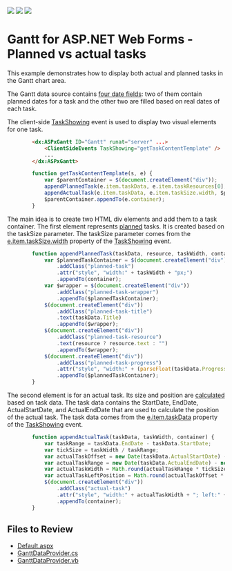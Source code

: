<!-- default badges list -->
![](https://img.shields.io/endpoint?url=https://codecentral.devexpress.com/api/v1/VersionRange/412034304/21.1.3%2B)
[![](https://img.shields.io/badge/Open_in_DevExpress_Support_Center-FF7200?style=flat-square&logo=DevExpress&logoColor=white)](https://supportcenter.devexpress.com/ticket/details/T1033229)
[![](https://img.shields.io/badge/📖_How_to_use_DevExpress_Examples-e9f6fc?style=flat-square)](https://docs.devexpress.com/GeneralInformation/403183)
<!-- default badges end -->
# Gantt for ASP.NET Web Forms - Planned vs actual tasks  

This example demonstrates how to display both actual and planned tasks in the Gantt chart area.

The Gantt data source contains [four date fields](./CS/DXWebApplication1/App_Data/GanttDataProvider.cs): two of them contain planned dates for a task and the other two are filled based on real dates of each task.

The client-side [TaskShowing](https://docs.devexpress.com/AspNet/js-ASPxClientGantt.TaskShowing) event is used to display two visual elements for one task.


```aspx
        <dx:ASPxGantt ID="Gantt" runat="server" ...>
            <ClientSideEvents TaskShowing="getTaskContentTemplate" />
            ...
        </dx:ASPxGantt>
```

```js
        function getTaskContentTemplate(s, e) {
            var $parentContainer = $(document.createElement("div"));
            appendPlannedTask(e.item.taskData, e.item.taskResources[0], e.item.taskSize.width, $parentContainer);
            appendActualTask(e.item.taskData, e.item.taskSize.width, $parentContainer);
            $parentContainer.appendTo(e.container);
        }
 ```

The main idea is to create two HTML div elements and add them to a task container. The first element represents [planned](./CS/DXWebApplication1/Default.aspx#L21) tasks. It is created based on the taskSize parameter. The taskSize parameter comes from the  [e.item.taskSize.width](https://docs.devexpress.com/AspNet/js-ASPxClientGanttTaskShowingEventArgs.item) property of the [TaskShowing](https://docs.devexpress.com/AspNet/js-ASPxClientGantt.TaskShowing) event.

```js
        function appendPlannedTask(taskData, resource, taskWidth, container) {
            var $plannedTaskContainer = $(document.createElement("div"))
                .addClass("planned-task")
                .attr("style", "width:" + taskWidth + "px;")
                .appendTo(container);
            var $wrapper = $(document.createElement("div"))
                .addClass("planned-task-wrapper")
                .appendTo($plannedTaskContainer);
            $(document.createElement("div"))
                .addClass("planned-task-title")
                .text(taskData.Title)
                .appendTo($wrapper);
            $(document.createElement("div"))
                .addClass("planned-task-resource")
                .text(resource ? resource.text : "")
                .appendTo($wrapper);
            $(document.createElement("div"))
                .addClass("planned-task-progress")
                .attr("style", "width:" + (parseFloat(taskData.Progress)) + "%;")
                .appendTo($plannedTaskContainer);
        }
```

The second element is for an actual task. Its size and position are [calculated](.//CS/DXWebApplication1/Default.aspx) based on task data. The task data contains the StartDate, EndDate, ActualStartDate, and ActualEndDate that are used to calculate the position of the actual task. The task data comes from the [e.item.taskData](https://docs.devexpress.com/AspNet/js-ASPxClientGanttTaskShowingEventArgs.item) property of the [TaskShowing](https://docs.devexpress.com/AspNet/js-ASPxClientGantt.TaskShowing) event.

```js
        function appendActualTask(taskData, taskWidth, container) {
            var taskRange = taskData.EndDate - taskData.StartDate;
            var tickSize = taskWidth / taskRange;
            var actualTaskOffset = new Date(taskData.ActualStartDate) - taskData.StartDate;
            var actualTaskRange = new Date(taskData.ActualEndDate) - new Date(taskData.ActualStartDate);
            var actualTaskWidth = Math.round(actualTaskRange * tickSize) + "px";
            var actualTaskLeftPosition = Math.round(actualTaskOffset * tickSize) + "px";
            $(document.createElement("div"))
                .addClass("actual-task")
                .attr("style", "width:" + actualTaskWidth + "; left:" + actualTaskLeftPosition)
                .appendTo(container);
        }
```

## Files to Review

* [Default.aspx](./CS/DXWebApplication1/Default.aspx)
* [GanttDataProvider.cs](./CS/DXWebApplication1/App_Data/GanttDataProvider.cs)
* [GanttDataProvider.vb](./VB/DXWebApplication1/App_Data/GanttDataProvider.vb)
